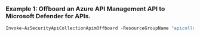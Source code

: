### Example 1: Offboard an Azure API Management API to Microsoft Defender for APIs.
```powershell
Invoke-AzSecurityApiCollectionApimOffboard -ResourceGroupName "apicollectionstests" -ServiceName "demoapimservice2" -ApiId "echo-api-2"
```

